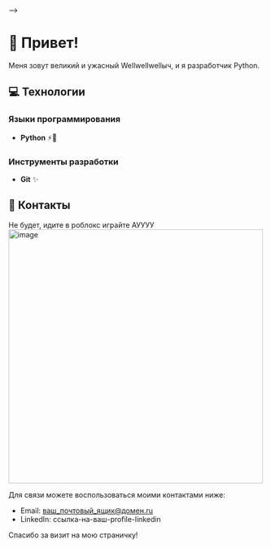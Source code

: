 
-->
# 👋 Привет!

Меня зовут великий и ужасный Wellwellwellыч, и я  разработчик Python.

## 💻 Технологии

### Языки программирования
- **Python** ⚡️🐍

### Инструменты разработки
- **Git** ✨

## 📌 Контакты

Не будет, идите в роблокс играйте АУУУУ
<img width="500" height="500" alt="image" src="https://github.com/user-attachments/assets/0b663efc-0bf9-4696-8943-9293bbdc8041" />

Для связи можете воспользоваться моими контактами ниже:
- Email: ваш_почтовый_ящик@домен.ru
- LinkedIn: ссылка-на-ваш-profile-linkedin

Спасибо за визит на мою страничку!
